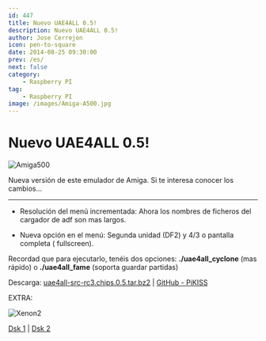 ```yaml
---
id: 447
title: Nuevo UAE4ALL 0.5!
description: Nuevo UAE4ALL 0.5!
author: Jose Cerrejon
icon: pen-to-square
date: 2014-08-25 09:30:00
prev: /es/
next: false
category:
    - Raspberry PI
tag:
    - Raspberry PI
image: /images/Amiga-A500.jpg
---
```


# Nuevo UAE4ALL 0.5!

![Amiga500](/images/Amiga-A500.jpg)

Nueva versión de este emulador de Amiga. Si te interesa conocer los cambios...

---

-   Resolución del menú incrementada: Ahora los nombres de ficheros del cargador de adf son mas largos.

-   Nueva opción en el menú: Segunda unidad (DF2) y 4/3 o pantalla completa ( fullscreen).

Recordad que para ejecutarlo, tenéis dos opciones: **./uae4all_cyclone** (mas rápido) o **./uae4all_fame** (soporta guardar partidas)

Descarga: [uae4all-src-rc3.chips.0.5.tar.bz2](https://fdarcel.free.fr/uae4all-src-rc3.chips.0.5.tar.bz2) | [GitHub - PiKISS](https://github.com/jmcerrejon/PiKISS)

EXTRA:

![Xenon2](/images/2014/08/xenon2.png)

[Dsk 1](https://www.emuparadise.me/GameBase%20Amiga/Games/X/Xenon%202%20-%20Megablast_Disk1.zip) | [Dsk 2](https://www.emuparadise.me/GameBase%20Amiga/Games/X/Xenon%202%20-%20Megablast_Disk2.zip)
